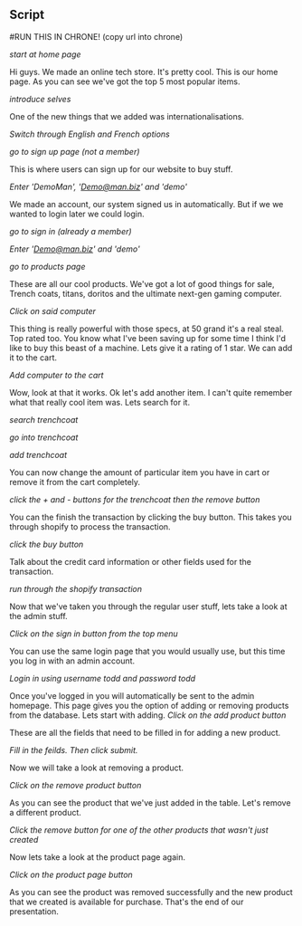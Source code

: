 Script
------

#RUN THIS IN CHRONE! (copy url into chrone)

*start at home page*

Hi guys. We made an online tech store. It's pretty cool. This is our home page. 
As you can see we've got the top 5 most popular items.

*introduce selves*

One of the new things that we added was internationalisations.

*Switch through English and French options*


*go to sign up page (not a member)*

This is where users can sign up for our website to buy stuff.

*Enter 'DemoMan', 'Demo@man.biz' and 'demo'*

We made an account, our system signed us in automatically. But if we we wanted to login later we could login. 

*go to sign in (already a member)*

*Enter 'Demo@man.biz' and 'demo'*

*go to products page*

These are all our cool products. We've got a lot of good things for sale, Trench coats, titans, doritos and the ultimate next-gen gaming computer. 

*Click on said computer*

This thing is really powerful with those specs, at 50 grand it's a real steal. Top rated too. You know what I've been saving up for some time I think I'd like to buy this beast of a machine. Lets give it a rating of 1 star. We can add it to the cart.

*Add computer to the cart*

Wow, look at that it works. Ok let's add another item.
I can't quite remember what that really cool item was. Lets search for it.

*search trenchcoat*

*go into trenchcoat*

*add trenchcoat*

You can now change the amount of particular item you have in cart or remove it from the cart completely.

*click the  + and - buttons for the trenchcoat then the remove button*

You can the finish the transaction by clicking the buy button. 
This takes you through shopify to process the transaction.

*click the buy button*

Talk about the credit card information or other fields used for the transaction.

*run through the shopify transaction*

Now that we've taken you through the regular user stuff, lets take a look at the admin stuff.

*Click on the sign in button from the top menu*

You can use the same login page that you would usually use, but this time you log in with an admin account.

*Login in using username todd and password todd*

Once you've logged in you will automatically be sent to the admin homepage.
This page gives you the option of adding or removing products from the database.
Lets start with adding.
*Click on the add product button*

These are all the fields that need to be filled in for adding a new product.

*Fill in the feilds. Then click submit.*

Now we will take a look at removing a product.

*Click on the remove product button*

As you can see the product that we've just added in the table.
Let's remove a different product.

*Click the remove button for one of the other products that wasn't just created*

Now lets take a look at the product page again.

*Click on the product page button*

As you can see the product was removed successfully and the new product that we created is available for purchase.
That's the end of our presentation.
